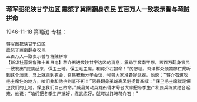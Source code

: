 ### 蒋军图犯陕甘宁边区  震怒了冀南翻身农民  五百万人一致表示誓与蒋贼拼命

1946-11-18
第1版()
专栏：

    蒋军图犯陕甘宁边区
    震怒了冀南翻身农民
    五百万人一致表示誓与蒋贼拼命
    【新华社晋冀鲁豫十五日电】蒋介石进攻陕甘宁边区的消息，震动了冀南平原。五百万翻身农民一致发出“武装起来，保卫土地，保卫毛主席，和蒋介石拚命！”的怒吼。鸡泽群众领袖廖仁虎听到这个消息，马上就跑到农会，召集积极分子会议，号召大家准备好武器。他说：“蒋介石进攻毛主席住的地方，咱们非和他拚到底不可！”恩县翻身英雄高凤魁扬臂高喊：“保卫毛主席就是保卫我们的土地，保卫我们自己的命。”威县劳动英雄石得才号召大家把冬季生产和民兵练武结合起来，他说：“咱们把冬季生产搞好，练武练好，就可以打垮蒋介石！”
